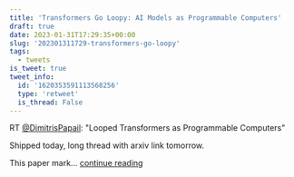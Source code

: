 ```yaml
---
title: 'Transformers Go Loopy: AI Models as Programmable Computers'
draft: true
date: 2023-01-31T17:29:35+00:00
slug: '202301311729-transformers-go-loopy'
tags:
  - tweets
is_tweet: true
tweet_info:
  id: '1620353591113568256'
  type: 'retweet'
  is_thread: False
---
```




RT [@DimitrisPapail](https://x.com/DimitrisPapail): "Looped Transformers as Programmable Computers"

Shipped today, long thread with arxiv link tomorrow. 

This paper mark… [continue reading](https://x.com/sytelus/status/1620353591113568256)
